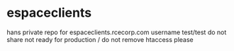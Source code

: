 # espaceclients
hans private repo for espaceclients.rcecorp.com
username test/test
do not share
not ready for production / do not remove htaccess please
